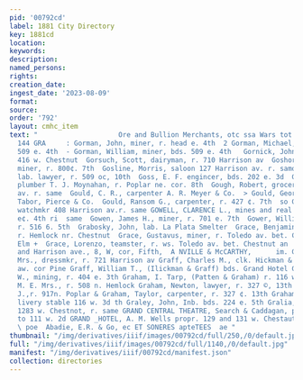```yaml
---
pid: '00792cd'
label: 1881 City Directory
key: 1881cd
location: 
keywords: 
description: 
named_persons: 
rights: 
creation_date: 
ingest_date: '2023-08-09'
format: 
source: 
order: '792'
layout: cmhc_item
text: "                    Ore and Bullion Merchants, otc ssa Wars tot tsroe&  GOR
  144 GRA     : Gorman, John, miner, r. head e. 4th  2 Gorman, Michael, miner, r.
  509 e. 4th  - Gorman, William, miner, bds. 509 e. 4th   Gornick, John, lab. bds.
  416 w. Chestnut  Gorsuch, Scott, dairyman, r. 710 Harrison av  Goshorn, John J.,
  miner, r. 800¢. 7th  Gosline, Morris, saloon 127 Harrison av. r. samo  Goss, Abel,
  lab. lawyer, r. 509 oc, 10th  Goss, E. F. engincer, bds. 202 e. 3d  Goss, Harry,
  plumber T. J. Moynahan, r. Poplar ne. cor. 8th  Gough, Robert, grocer 719 Harrison
  av. r. same  Gould, C. R., carpenter A. R. Meyer & Co.  > Gould, George A., lab.
  Tabor, Pierce & Co.  Gould, Ransom G., carpenter, r. 427 ¢. 7th  so Gould, Samuel,
  watchmkr 408 Harrison av.r. same GOWELL, CLARENCE L., mines and real estate 125
  e¢. 4th ri  same  Gowen, James H., miner, r. 701 e. 7th  Gower, William J., miner,
  r. 516 6. 5th  Grabosky, John, lab. La Plata Smelter  Grace, Benjamin, teamster,
  r. Hemlock nr. Chestnut  Grace, Gustavus, miner, r. Toledo av. bet. Chestnut and
  Elm +  Grace, Lorenzo, teamster, r. ws. Toledo av. bet. Chestnut an  E  ‘W. Chestnut,
  and Harrison ave., 8, W, cor, Fifth,  A NVILLE & McCARTHY,      im. Graeme, E, W.
  Mrs., dressmkr, r. 721 Harrison av Graff, Charles M., clk. Hickman & Graff, r. Chestnut
  aw. cor Pine Graff, William T., (Ilickman & Graff) bds. Grand Hotel Graham, Drew
  W., mining, r. 404 e. 3th Graham, I. Tarp, (Patten & Graham) r. 116 w. 8th Graham,
  M. E. Mrs., r. 508 n. Hemlock Graham, Newton, lawyer, r. 327 ©, 13th Graham, Robert
  J.,r. 917n. Poplar & Graham, Taylor, carpenter, r. 327 ¢. 13th Graham, Thomas B.,
  livery stable 116 w. 3d th Graley, John, Inb. bds. 224 e. 5th Gralia, Jean, restaurant
  1283 w. Chestnot, r. same GRAND CENTRAL THEATRE, Search & Caddagan, proprs., 109
  to 111 w. 2d GRAND _HOTEL, A. M. Wells propr. 129 and 131 w. Chestaut  d HARDWARE,
  \ poe  Abadie, E.R. & Go, ec ET SONERES apteTEES  ae "
thumbnail: "/img/derivatives/iiif/images/00792cd/full/250,/0/default.jpg"
full: "/img/derivatives/iiif/images/00792cd/full/1140,/0/default.jpg"
manifest: "/img/derivatives/iiif/00792cd/manifest.json"
collection: directories
---
```

